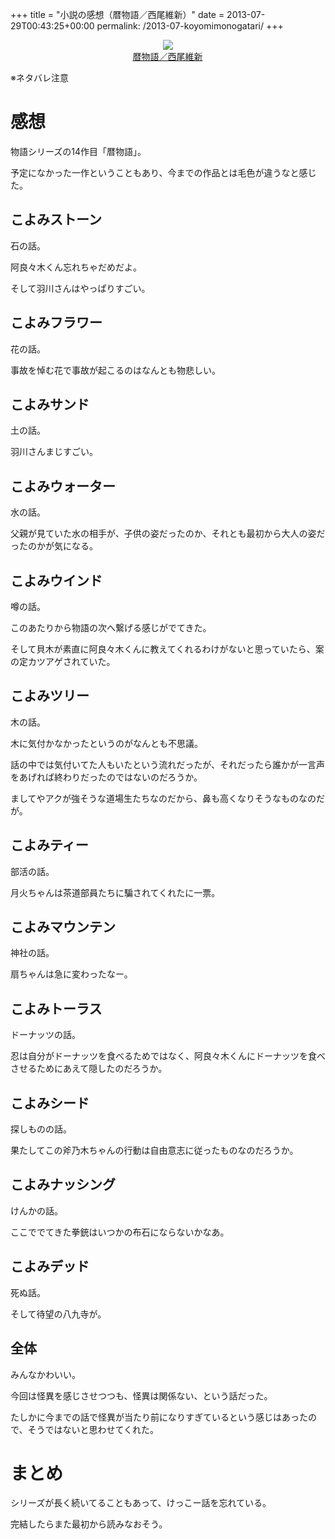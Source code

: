+++
title = "小説の感想（暦物語／西尾維新）"
date = 2013-07-29T00:43:25+00:00
permalink: /2013-07-koyomimonogatari/
+++
<div style="text-align: center;">
  <a href="http://www.amazon.co.jp/gp/product/4062838370/ref=as_li_ss_il?ie=UTF8&#038;camp=247&#038;creative=7399&#038;creativeASIN=4062838370&#038;linkCode=as2&#038;tag=5000164-22"><img border="0" src="http://ws-fe.amazon-adsystem.com/widgets/q?_encoding=UTF8&#038;ASIN=4062838370&#038;Format=_SL160_&#038;ID=AsinImage&#038;MarketPlace=JP&#038;ServiceVersion=20070822&#038;WS=1&#038;tag=5000164-22" /><br /><span>暦物語／西尾維新</span></a><img src="http://ir-jp.amazon-adsystem.com/e/ir?t=5000164-22&#038;l=as2&#038;o=9&#038;a=4062838370" width="1" height="1" border="0" alt="" style="border:none !important; margin:0px !important;" />
</div>

※ネタバレ注意

# 感想

物語シリーズの14作目「暦物語」。
  
予定になかった一作ということもあり、今までの作品とは毛色が違うなと感じた。

## こよみストーン

石の話。
  
阿良々木くん忘れちゃだめだよ。
  
そして羽川さんはやっぱりすごい。

## こよみフラワー

花の話。
  
事故を悼む花で事故が起こるのはなんとも物悲しい。

## こよみサンド

土の話。
  
羽川さんまじすごい。

## こよみウォーター

水の話。
  
父親が見ていた水の相手が、子供の姿だったのか、それとも最初から大人の姿だったのかが気になる。

## こよみウインド

噂の話。
  
このあたりから物語の次へ繋げる感じがでてきた。
  
そして貝木が素直に阿良々木くんに教えてくれるわけがないと思っていたら、案の定カツアゲされていた。

## こよみツリー

木の話。
  
木に気付かなかったというのがなんとも不思議。
  
話の中では気付いてた人もいたという流れだったが、それだったら誰かが一言声をあげれば終わりだったのではないのだろうか。
  
ましてやアクが強そうな道場生たちなのだから、鼻も高くなりそうなものなのだが。

## こよみティー

部活の話。
  
月火ちゃんは茶道部員たちに騙されてくれたに一票。

## こよみマウンテン

神社の話。
  
扇ちゃんは急に変わったなー。

## こよみトーラス

ドーナッツの話。
  
忍は自分がドーナッツを食べるためではなく、阿良々木くんにドーナッツを食べさせるためにあえて隠したのだろうか。

## こよみシード

探しものの話。
  
果たしてこの斧乃木ちゃんの行動は自由意志に従ったものなのだろうか。

## こよみナッシング

けんかの話。
  
ここででてきた拳銃はいつかの布石にならないかなあ。

## こよみデッド

死ぬ話。
  
そして待望の八九寺が。

## 全体

みんなかわいい。
  
今回は怪異を感じさせつつも、怪異は関係ない、という話だった。
  
たしかに今までの話で怪異が当たり前になりすぎているという感じはあったので、そうではないと思わせてくれた。

# まとめ

シリーズが長く続いてることもあって、けっこー話を忘れている。
  
完結したらまた最初から読みなおそう。